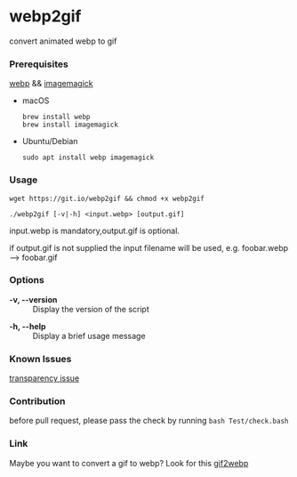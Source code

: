 # webp2gif
convert animated webp to gif

### Prerequisites

[webp](https://developers.google.com/speed/webp/download) && [imagemagick](https://imagemagick.org/script/download.php)

- macOS

   ```
   brew install webp
   brew install imagemagick
   ```

- Ubuntu/Debian

  ```
  sudo apt install webp imagemagick
  ```

### Usage

```shell
wget https://git.io/webp2gif && chmod +x webp2gif

./webp2gif [-v|-h] <input.webp> [output.gif]
```

input.webp is mandatory,output.gif is optional.

if output.gif is not supplied the input filename will be used, e.g. foobar.webp --> foobar.gif

### Options

**-v, --version**  
&emsp;&emsp;&emsp;Display the version of the script

**-h, --help**  
&emsp;&emsp;&emsp;Display a brief usage message

### Known Issues

[transparency issue](https://github.com/elsonwx/webp2gif/commit/6283202f8ea810f0bbc0f1f6425ba0612e2877cd#commitcomment-79296675)

### Contribution

before pull request, please pass the check by running `bash Test/check.bash`

### Link
Maybe you want to convert a gif to webp?
Look for this [gif2webp](https://developers.google.com/speed/webp/docs/gif2webp)
